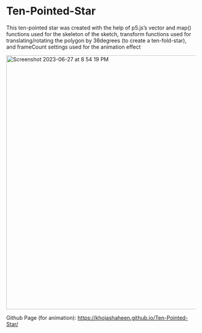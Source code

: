 # Ten-Pointed-Star
This ten-pointed star was created with the help of p5.js’s vector and map() functions used for the skeleton of the sketch, transform functions used for translating/rotating the polygon by 36degrees (to create a ten-fold-star), and frameCount settings used for the animation effect

<img width="676" alt="Screenshot 2023-06-27 at 8 54 19 PM" src="https://github.com/khojashaheen/Ten-Pointed-Star/assets/132402838/97164762-ab27-48da-a24f-076c4793ee67">


Github Page (for animation): https://khojashaheen.github.io/Ten-Pointed-Star/
